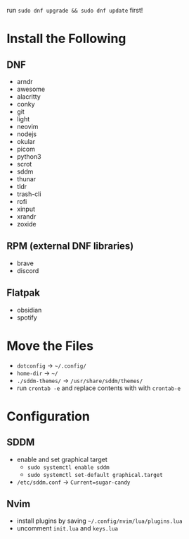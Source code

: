 run `sudo dnf upgrade && sudo dnf update` first!

# Install the Following

## DNF
- arndr
- awesome
- alacritty
- conky
- git
- light
- neovim
- nodejs
- okular
- picom
- python3
- scrot
- sddm
- thunar
- tldr
- trash-cli
- rofi
- xinput
- xrandr
- zoxide

## RPM (external DNF libraries)
- brave
- discord

## Flatpak
- obsidian
- spotify

# Move the Files
- `dotconfig` -> `~/.config/`
- `home-dir` -> `~/`
- `./sddm-themes/` -> `/usr/share/sddm/themes/`
- run `crontab -e` and replace contents with with `crontab-e`

# Configuration

## SDDM 
- enable and set graphical target
	- `sudo systemctl enable sddm`
	- `sudo systemctl set-default graphical.target`
- `/etc/sddm.conf` -> `Current=sugar-candy`

## Nvim
- install plugins by saving `~/.config/nvim/lua/plugins.lua`
- uncomment `init.lua` and `keys.lua`

